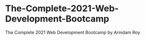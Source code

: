 # The-Complete-2021-Web-Development-Bootcamp
The Complete 2021 Web Development Bootcamp by Arindam Roy
